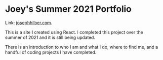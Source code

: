 # Joey's Summer 2021 Portfolio

Link: [josephhilber.com](https://www.josephhilber.com).

This is a site I created using React. I completed this project over the summer of 2021 and it is still being updated.

There is an introduction to who I am and what I do, where to find me, and a handful of coding projects I have completed.
